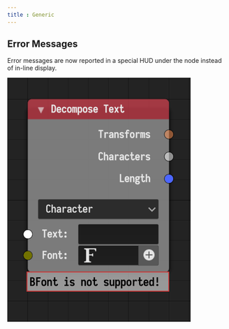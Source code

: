 ```yaml
---
title : Generic
---
```


## Error Messages

Error messages are now reported in a special HUD under the node instead of
in-line display.

![Error Message](error_message.png)
